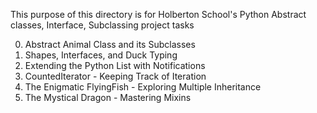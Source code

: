 This purpose of this directory is for Holberton School's Python Abstract classes, Interface, Subclassing project tasks <br>

0. Abstract Animal Class and its Subclasses <br>
1. Shapes, Interfaces, and Duck Typing <br>
2. Extending the Python List with Notifications <br>
3. CountedIterator - Keeping Track of Iteration <br>
4. The Enigmatic FlyingFish - Exploring Multiple Inheritance <br>
5. The Mystical Dragon - Mastering Mixins <br>